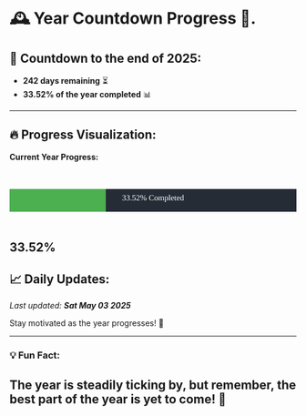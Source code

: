 
# &#x1F570; **Year Countdown Progress** &#x1F389;.

## &#x1F4C5; Countdown to the end of 2025:
- **242 days remaining** &#x23F3;
- **33.52% of the year completed** &#x1F4CA;

---

## &#x1F525; **Progress Visualization**:

**Current Year Progress:**

<br><br>
![Progress Bar](https://raw.githubusercontent.com/dayanidigv/year-countdown-progress/main/progress-bar.svg)
<br><br>

**33.52%**
---

## &#x1F4C8; **Daily Updates**:

_Last updated: **Sat May 03 2025**_

Stay motivated as the year progresses! &#x1F680;

--- 

### &#x1F4A1; **Fun Fact:**
The year is steadily ticking by, but remember, the best part of the year is yet to come! &#x1F31F;
---
